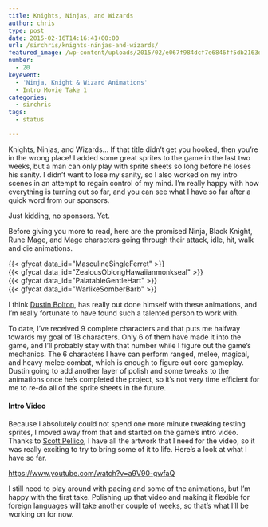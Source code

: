```yaml
---
title: Knights, Ninjas, and Wizards
author: chris
type: post
date: 2015-02-16T14:16:41+00:00
url: /sirchris/knights-ninjas-and-wizards/
featured_image: /wp-content/uploads/2015/02/e067f984dcf7e6846ff5db2163d624d5-1-e1424094776180-3.png
number:
  - 20
keyevent:
  - 'Ninja, Knight & Wizard Animations'
  - Intro Movie Take 1
categories:
  - sirchris
tags:
  - status

---
```

Knights, Ninjas, and Wizards… If that title didn’t get you hooked, then you’re in the wrong place! I added some great sprites to the game in the last two weeks, but a man can only play with sprite sheets so long before he loses his sanity. I didn’t want to lose my sanity, so I also worked on my intro scenes in an attempt to regain control of my mind. I’m really happy with how everything is turning out so far, and you can see what I have so far after a quick word from our sponsors.
<!--more-->

Just kidding, no sponsors. Yet.

Before giving you more to read, here are the promised Ninja, Black Knight, Rune Mage, and Mage characters going through their attack, idle, hit, walk and die animations.

<div class="inlineimg">
  {{< gfycat data_id="MasculineSingleFerret" >}}
</div>

<div class="inlineimg">
  {{< gfycat data_id="ZealousOblongHawaiianmonkseal" >}}
</div>

<div class="inlineimg">
  {{< gfycat data_id="PalatableGentleHart" >}}
</div>

<div class="inlineimg">
  {{< gfycat data_id="WarlikeSomberBarb" >}}
</div>

I think [Dustin Bolton][1], has really out done himself with these animations, and I’m really fortunate to have found such a talented person to work with.

To date, I’ve received 9 complete characters and that puts me halfway towards my goal of 18 characters. Only 6 of them have made it into the game, and I’ll probably stay with that number while I figure out the game’s mechanics. The 6 characters I have can perform ranged, melee, magical, and heavy melee combat, which is enough to figure out core gameplay. Dustin going to add another layer of polish and some tweaks to the animations once he’s completed the project, so it’s not very time efficient for me to re-do all of the sprite sheets in the future.

#### Intro Video

Because I absolutely could not spend one more minute tweaking testing sprites, I moved away from that and started on the game’s intro video. Thanks to [Scott Pellico][2], I have all the artwork that I need for the video, so it was really exciting to try to bring some of it to life. Here’s a look at what I have so far.

https://www.youtube.com/watch?v=a9V90-gwfaQ

I still need to play around with pacing and some of the animations, but I’m happy with the first take. Polishing up that video and making it flexible for foreign languages will take another couple of weeks, so that’s what I’ll be working on for now.

 [1]: http://dualbo.tumblr.com
 [2]: http://appylon.weebly.com
